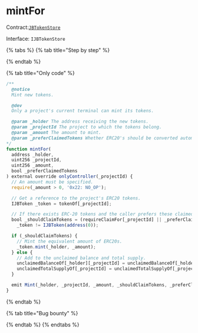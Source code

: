 # mintFor

Contract:[`JBTokenStore`](../)​‌

Interface: `IJBTokenStore`

{% tabs %}
{% tab title="Step by step" %}

{% endtab %}

{% tab title="Only code" %}
```javascript
/** 
  @notice 
  Mint new tokens.

  @dev
  Only a project's current terminal can mint its tokens.

  @param _holder The address receiving the new tokens.
  @param _projectId The project to which the tokens belong.
  @param _amount The amount to mint.
  @param _preferClaimedTokens Whether ERC20's should be converted automatically if they have been issued.
*/
function mintFor(
  address _holder,
  uint256 _projectId,
  uint256 _amount,
  bool _preferClaimedTokens
) external override onlyController(_projectId) {
  // An amount must be specified.
  require(_amount > 0, '0x22: NO_OP');

  // Get a reference to the project's ERC20 tokens.
  IJBToken _token = tokenOf[_projectId];

  // If there exists ERC-20 tokens and the caller prefers these claimed tokens or the project requires it.
  bool _shouldClaimTokens = (requireClaimFor[_projectId] || _preferClaimedTokens) &&
    _token != IJBToken(address(0));

  if (_shouldClaimTokens) {
    // Mint the equivalent amount of ERC20s.
    _token.mint(_holder, _amount);
  } else {
    // Add to the unclaimed balance and total supply.
    unclaimedBalanceOf[_holder][_projectId] = unclaimedBalanceOf[_holder][_projectId] + _amount;
    unclaimedTotalSupplyOf[_projectId] = unclaimedTotalSupplyOf[_projectId] + _amount;
  }

  emit Mint(_holder, _projectId, _amount, _shouldClaimTokens, _preferClaimedTokens, msg.sender);
}
```
{% endtab %}

{% tab title="Bug bounty" %}

{% endtab %}
{% endtabs %}



